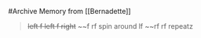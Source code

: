 #Archive
Memory from [[Bernadette]]

> ~~left f left f right~~ ~~f rf spin around lf ~~rf rf repeatz